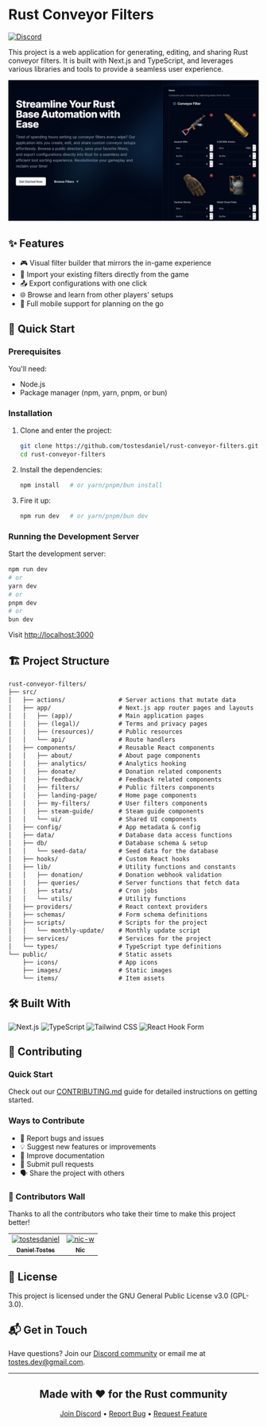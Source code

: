 # Rust Conveyor Filters

[![Discord](https://img.shields.io/discord/1272807564693995520?style=flat&logo=discord&logoColor=5865F2&label=Discord&labelColor=FFFFFF&color=000000)](https://discord.gg/DGzAHXvU93)

This project is a web application for generating, editing, and sharing Rust conveyor filters. It is built with Next.js and TypeScript, and leverages various libraries and tools to provide a seamless user experience.

![Rust Conveyor Filters](public/og.jpg)

## ✨ Features

- 🎮 Visual filter builder that mirrors the in-game experience
- 💾 Import your existing filters directly from the game
- 📤 Export configurations with one click
- 🌐 Browse and learn from other players' setups
- 📱 Full mobile support for planning on the go

## 🚀 Quick Start

### Prerequisites

You'll need:

- Node.js
- Package manager (npm, yarn, pnpm, or bun)

### Installation

1. Clone and enter the project:

   ```bash
   git clone https://github.com/tostesdaniel/rust-conveyor-filters.git
   cd rust-conveyor-filters
   ```

2. Install the dependencies:

   ```bash
   npm install   # or yarn/pnpm/bun install
   ```

3. Fire it up:

   ```bash
   npm run dev   # or yarn/pnpm/bun dev
   ```

### Running the Development Server

Start the development server:

```bash
npm run dev
# or
yarn dev
# or
pnpm dev
# or
bun dev
```

Visit [http://localhost:3000](http://localhost:3000)

## 🏗️ Project Structure

```text
rust-conveyor-filters/
├── src/
│   ├── actions/               # Server actions that mutate data
│   ├── app/                   # Next.js app router pages and layouts
│   │   ├── (app)/             # Main application pages
│   │   ├── (legal)/           # Terms and privacy pages
│   │   ├── (resources)/       # Public resources
│   │   └── api/               # Route handlers
│   ├── components/            # Reusable React components
│   │   ├── about/             # About page components
│   │   ├── analytics/         # Analytics hooking
│   │   ├── donate/            # Donation related components
│   │   ├── feedback/          # Feedback related components
│   │   ├── filters/           # Public filters components
│   │   ├── landing-page/      # Home page components
│   │   ├── my-filters/        # User filters components
│   │   ├── steam-guide/       # Steam guide components
│   │   └── ui/                # Shared UI components
│   ├── config/                # App metadata & config
│   ├── data/                  # Database data access functions
│   ├── db/                    # Database schema & setup
│   │   └── seed-data/         # Seed data for the database
│   ├── hooks/                 # Custom React hooks
│   ├── lib/                   # Utility functions and constants
│   │   ├── donation/          # Donation webhook validation
│   │   ├── queries/           # Server functions that fetch data
│   │   ├── stats/             # Cron jobs
│   │   └── utils/             # Utility functions
│   ├── providers/             # React context providers
│   ├── schemas/               # Form schema definitions
│   ├── scripts/               # Scripts for the project
│   │   └── monthly-update/    # Monthly update script
│   ├── services/              # Services for the project
│   └── types/                 # TypeScript type definitions
└── public/                    # Static assets
    ├── icons/                 # App icons
    ├── images/                # Static images
    └── items/                 # Item assets
```

## 🛠️ Built With

![Next.js](https://img.shields.io/badge/Next.js-000000?style=flat&logo=next.js&logoColor=white)
![TypeScript](https://img.shields.io/badge/TypeScript-007ACC?style=flat&logo=typescript&logoColor=white)
![Tailwind CSS](https://img.shields.io/badge/Tailwind_CSS-38B2AC?style=flat&logo=tailwind-css&logoColor=white)
![React Hook Form](https://img.shields.io/badge/React_Hook_Form-EC5990?style=flat&logo=react-hook-form&logoColor=white)

## 🤝 Contributing

### Quick Start

Check out our [CONTRIBUTING.md](CONTRIBUTING.md) guide for detailed instructions on getting started.

### Ways to Contribute

- 🐛 Report bugs and issues
- 💡 Suggest new features or improvements
- 📝 Improve documentation
- 🔧 Submit pull requests
- 🗣️ Share the project with others

### 🌟 Contributors Wall

Thanks to all the contributors who take their time to make this project better!

<!-- markdownlint-disable -->
<!-- readme: contributors -start -->
<table>
	<tbody>
		<tr>
            <td align="center">
                <a href="https://github.com/tostesdaniel">
                    <img src="https://avatars.githubusercontent.com/u/41529552?v=4" width="100;" alt="tostesdaniel"/>
                    <br />
                    <sub><b>Daniel Tostes</b></sub>
                </a>
            </td>
            <td align="center">
                <a href="https://github.com/nic-w">
                    <img src="https://avatars.githubusercontent.com/u/43260193?v=4" width="100;" alt="nic-w"/>
                    <br />
                    <sub><b>Nic</b></sub>
                </a>
            </td>
		</tr>
	<tbody>
</table>
<!-- readme: contributors -end -->
<!-- markdownlint-restore -->

## 📝 License

This project is licensed under the GNU General Public License v3.0 (GPL-3.0).

## 📬 Get in Touch

Have questions? Join our [Discord community](https://discord.gg/DGzAHXvU93) or email me at <tostes.dev@gmail.com>.

---

<div align="center">

## Made with ❤️ for the Rust community

[Join Discord](https://discord.gg/DGzAHXvU93) • [Report Bug](https://github.com/tostesdaniel/rust-conveyor-filters/issues) • [Request Feature](https://github.com/tostesdaniel/rust-conveyor-filters/issues)

</div>
